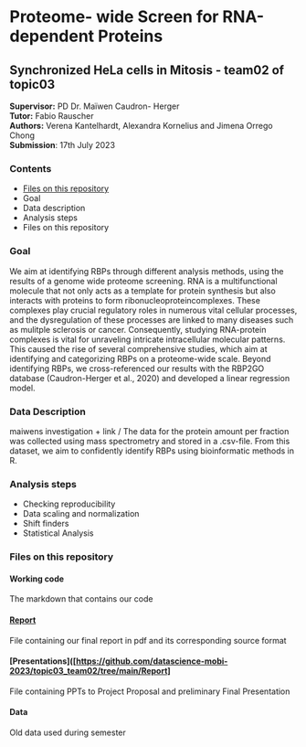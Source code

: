 # Proteome- wide Screen for RNA-dependent Proteins
## Synchronized HeLa cells in Mitosis - team02 of topic03 
**Supervisor:** PD Dr. Maïwen Caudron- Herger \
**Tutor:** Fabio Rauscher \
**Authors:** Verena Kantelhardt, Alexandra Kornelius and Jimena Orrego Chong \
**Submission**: 17th July 2023

### Contents 
- [Files on this repository](#Files-on-this-repository)
- Goal
- Data description
- Analysis steps
- Files on this repository

### Goal
We aim at identifying RBPs through different analysis methods, using the results of a genome wide proteome screening. RNA is a multifunctional molecule that not only acts as a template for protein synthesis but also interacts with proteins to form ribonucleoproteincomplexes. These complexes play crucial regulatory roles in numerous vital cellular processes, and the dysregulation of these processes are linked to many diseases such as mulitple sclerosis or cancer. Consequently, studying RNA-protein complexes is vital for unraveling intricate intracellular molecular patterns. This caused the rise of several comprehensive studies, which aim at identifying and categorizing RBPs on a proteome-wide scale. Beyond identifying RBPs, we cross-referenced our results with the RBP2GO database (Caudron-Herger et al., 2020) and developed a linear regression model.

### Data Description
maiwens investigation + link /
The data for the protein amount per fraction was collected using mass spectrometry and stored in a .csv-file. From this dataset, we aim to confidently identify RBPs using bioinformatic methods in R. 

### Analysis steps
  - Checking reproducibility
  - Data scaling and normalization
  - Shift finders
  - Statistical Analysis

### Files on this repository

  #### Working code
The markdown that contains our code
  #### [Report](https://github.com/datascience-mobi-2023/topic03_team02/tree/main/Report)
File containing our final report in pdf and its corresponding source format

  #### [Presentations]([https://github.com/datascience-mobi-2023/topic03_team02/tree/main/Report]
File containing PPTs to Project Proposal and preliminary Final Presentation
  
  #### Data
Old data used during semester

